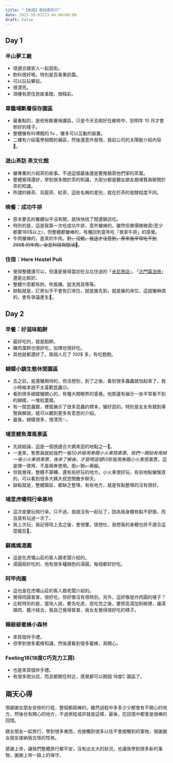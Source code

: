 ```yaml
---
title: "【旅遊】南投兩天行"
date: 2023-10-01T23:44:00+08:00
draft: false
---
```


## Day 1

### 半山夢工廠 

- 很適合跟家人一起逛街。
- 飲料很好喝，特別是百香果奶蓋。
- 可以玩玩攀岩。
- 很漂亮。
- 頂樓有原住民故事館，很精彩。

### 車籠埔斷層保存園區

- 最重點的，是他有斷層保護區，只是今天去剛好在維修中，到明年 10 月才會修好的樣子。
- 整體蠻有科博館的 fu ，蠻多可以互動的裝置。
- 二樓有介紹電學相關的展區，然後還意外發現，我前公司的太陽能介紹內容🤣。

### 遊山茶訪 茶文化館

- 蠻專業的介紹茶的故事。不過這個最後還是要推銷買他們家的茶葉。
- 整體覺得還好，學到很多關於茶的知識，大部分都是聽女朋友跟導覽員聊關於茶的知識。
- 所謂的綠茶、烏龍茶、紅茶，這些名稱的差別，就在於茶的發酵程度不同。

### 晚餐：成功牛排

- 原本要去的餐廳似乎沒有開，就快快找了間連鎖店吃。
- 特別的是，這是我第一次吃成功牛排，意外蠻棒的，雖然但單價微微貴(至少都要180$以上)，但整體都蠻棒的，有種回到當年吃「我家牛排」的感覺。
- 牛肉蠻棒的，是真的牛肉。~~對，沒錯，我這才注意到，原來我平常吃不到 200$ 的牛肉，全是科技與狠活🥲~~。

### 住宿：Here Hostel Puli

- 覺得整體還可以，但還是覺得當初在台北住過的「[米尼旅店](https://maps.app.goo.gl/PgSTeHt5uA6NB6NB8)」、「[北門窩泊旅](https://maps.app.goo.gl/UEFh7WUxXVVmuUDr7)」還是比較好。
- 整體什麼都有附，吹風機、盥洗用具等等。
- 缺點就是，訂房似乎不會有訂床位，就是誰先到，就是誰的床位，這就蠻麻煩的，會有爭議產生🥲。

## Day 2

### 早餐：好滋味餡餅

- 最好吃的，就是餡餅。
- 豬肉蛋餅也很好吃，加辣也很好吃。
- 其他就都還好了。兩個人花了 100$ 多，有吃飽飽。

### 蝴蝶小鎮生態休閒園區

- 去之前，是還蠻期待的，但沒想到，到了之後，看到很多蟲蟲就怕起來了，我小時候本就不太喜歡昆蟲😥。
- 看到很多蝴蝶蠻開心的，有種大開眼界的感覺。他那邊有展示一些平常看不到的蝴蝶，一堆枯葉蝶。
- 有一間昆蟲館，裡面展示了很多昆蟲的標本，蠻好逛的。特別是女友有跟到導覽員解說，就可以聽到更多有意思的介紹。
- 最後，蝴蝶很多，很漂亮✨。

### 埔里鯉魚潭風景區

- 先說結論，這是一個很適合大媽來逛的地點之一🤣。
- 一進來，售票員就給我們一張50$折抵用券跟小火車搭乘票。我們一開始有用掉一張小火車搭乘票，後來了解後，才發現這個50$折抵用券跟小火車搭乘票，這是擇一使用，不是兩券使用。~~恩。對，真摳~~。
- 但我覺得，整體不算糟，還有些好玩的地方。小火車很好玩，有些地點蠻愜意的，可以看到很多大媽大叔悠閒散步聊天。
- 缺點就是，整體園區，都缺乏整理，有些地方，就是有點整理的沒有很好。

### 埔里虎嘯飛行傘基地

- 這次是要玩飛行傘。只不過，我就沒有一起玩了，因為我身體有點不舒服，而且我有玩過一次了。
- 我上次玩，我記得飛上去之後，會很暈，很想吐，我想我的身體也許不適合這麼瘋狂🤣。

### 蘇媽媽湯圓

- 這是在虎嘯山莊的客人跟老闆介紹的。
- 湯圓超好吃的，他有很多種顏色的湯圓，每個都好好吃。

### 阿甲肉圓

- 這也是在虎嘯山莊的客人跟老闆介紹的。
- 覺得肉圓普普，很好吃，但好像沒有很特別。另外，這好像是炸肉圓的樣子？
- 比較特別的是，當地人說，要先吃皮，皮吃完之後，要把高湯加到碗裡，讓湯跟肉、醬汁結合。我自己覺得普普，我女友覺得很好吃的樣子。

### 賴爺爺蜜蜂小森林

- 來買個伴手禮。
- 但學到很多蜜蜂知識，然後還看到很多蜜蜂，真開心。

### Feeling18(18度C巧克力工房)

- 也是來買個伴手禮。
- 有很多間分店，而且都開在附近，感覺都可以開個 18度C 園區了。

## 兩天心得

很謝謝女朋友安排的行程，整個都超棒的。雖然過程中多多少少都會有不開心的地方，然後也有開心的地方，不過旅程或許就是這樣，最後，在回憶中都會是很棒的回憶。

跟女朋友一起旅行，學到很多東西，也接觸到很多以往不會接觸到的事物，很謝謝女朋友接納我古怪的性格。

感謝上帝，讓我們整體旅行都平安，沒有出太大的狀況，也讓我學到很多新的事物，謝謝上帝一路上的保守。

